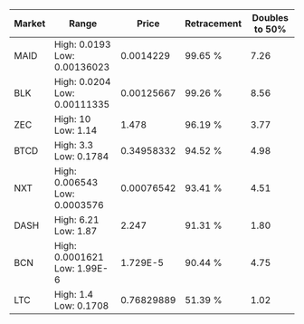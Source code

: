 | Market | Range | Price| Retracement | Doubles to 50% |
| --- | --- | --- | --- | --- |
| MAID | High: 0.0193<br />Low: 0.00136023 | 0.0014229 | 99.65 % | 7.26 |
| BLK | High: 0.0204<br />Low: 0.00111335 | 0.00125667 | 99.26 % | 8.56 |
| ZEC | High: 10<br />Low: 1.14 | 1.478 | 96.19 % | 3.77 |
| BTCD | High: 3.3<br />Low: 0.1784 | 0.34958332 | 94.52 % | 4.98 |
| NXT | High: 0.006543<br />Low: 0.0003576 | 0.00076542 | 93.41 % | 4.51 |
| DASH | High: 6.21<br />Low: 1.87 | 2.247 | 91.31 % | 1.80 |
| BCN | High: 0.0001621<br />Low: 1.99E-6 | 1.729E-5 | 90.44 % | 4.75 |
| LTC | High: 1.4<br />Low: 0.1708 | 0.76829889 | 51.39 % | 1.02 |
